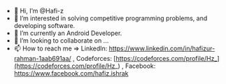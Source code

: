 - 👋 Hi, I’m @Hafi-z
- 👀 I’m interested in solving competitive programming problems, and developing software.
- 🌱 I’m currently an Android Developer.
- 💞️ I’m looking to collaborate on ...
- 📫 How to reach me => LinkedIn: https://www.linkedin.com/in/hafizur-rahman-1aab691aa/ , Codeforces: [https://codeforces.com/profile/Hz_](https://codeforces.com/profile/Hz_) , Facebook: https://www.facebook.com/hafiz.ishrak

<!---
Hafi-z/Hafi-z is a ✨ special ✨ repository because its `README.md` (this file) appears on your GitHub profile.
You can click the Preview link to take a look at your changes.
--->
